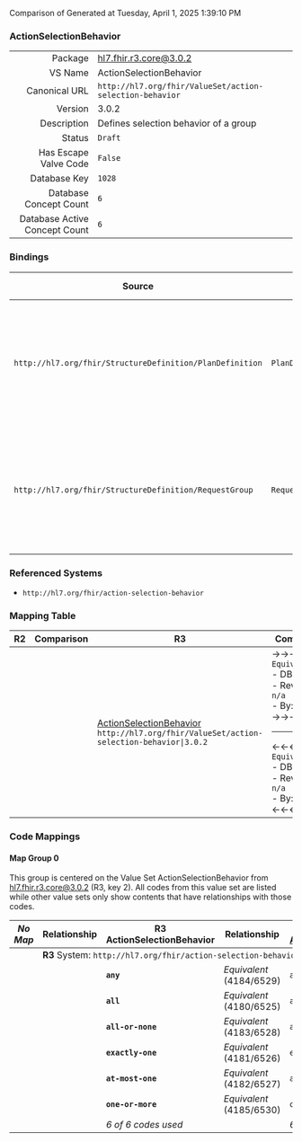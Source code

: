 Comparison of 
Generated at Tuesday, April 1, 2025 1:39:10 PM

### ActionSelectionBehavior

|      |     |
| ---: | --- |
| Package | hl7.fhir.r3.core@3.0.2 |
| VS Name | ActionSelectionBehavior |
| Canonical URL | `http://hl7.org/fhir/ValueSet/action-selection-behavior` |
| Version | 3.0.2 |
| Description | Defines selection behavior of a group |
| Status | `Draft` |
| Has Escape Valve Code | `False` |
| Database Key | `1028` |
| Database Concept Count | `6` |
| Database Active Concept Count | `6` |
### Bindings

| Source | Element | Binding | Strength | Element Short |
| ------ | ------- | ------- | -------- | ------------- |
| `http://hl7.org/fhir/StructureDefinition/PlanDefinition` | `PlanDefinition.action.selectionBehavior` | `http://hl7.org/fhir/ValueSet/action-selection-behavior` | `Required` | any \| all \| all-or-none \| exactly-one \| at-most-one \| one-or-more |
| `http://hl7.org/fhir/StructureDefinition/RequestGroup` | `RequestGroup.action.selectionBehavior` | `http://hl7.org/fhir/ValueSet/action-selection-behavior` | `Required` | any \| all \| all-or-none \| exactly-one \| at-most-one \| one-or-more |

### Referenced Systems

* `http://hl7.org/fhir/action-selection-behavior`
### Mapping Table

| R2 | Comparison | R3 | Comparison | R4 | Comparison | R4B | Comparison | R5
| --- | --- | --- | --- | --- | --- | --- | --- | ---
| | | [ActionSelectionBehavior](/docs/R3/ValueSets/ActionSelectionBehavior.md)<br/> `http://hl7.org/fhir/ValueSet/action-selection-behavior\|3.0.2` | →→→→→→→<br/>`Equivalent`<br/>- DBKey: `472`<br/>- Reviewed: `n/a`<br/>- By: `n/a`<br/>→→→→→→→<hr/>←←←←←←←<br/>`Equivalent`<br/>- DBKey: `696`<br/>- Reviewed: `n/a`<br/>- By: `n/a`<br/>←←←←←←←| [ActionSelectionBehavior](/docs/R4/ValueSets/ActionSelectionBehavior.md)<br/> `http://hl7.org/fhir/ValueSet/action-selection-behavior\|4.0.1` | →→→→→→→<br/>`Equivalent`<br/>- DBKey: `1351`<br/>- Reviewed: `n/a`<br/>- By: `n/a`<br/>→→→→→→→<hr/>←←←←←←←<br/>`Equivalent`<br/>- DBKey: `1352`<br/>- Reviewed: `n/a`<br/>- By: `n/a`<br/>←←←←←←←| [ActionSelectionBehavior](/docs/R4B/ValueSets/ActionSelectionBehavior.md)<br/> `http://hl7.org/fhir/ValueSet/action-selection-behavior\|4.3.0` | →→→→→→→<br/>`Equivalent`<br/>- DBKey: `957`<br/>- Reviewed: `n/a`<br/>- By: `n/a`<br/>→→→→→→→<hr/>←←←←←←←<br/>`Equivalent`<br/>- DBKey: `1218`<br/>- Reviewed: `n/a`<br/>- By: `n/a`<br/>←←←←←←←| [ActionSelectionBehavior](/docs/R5/ValueSets/ActionSelectionBehavior.md)<br/> `http://hl7.org/fhir/ValueSet/action-selection-behavior\|5.0.0` 

### Code Mappings


#### Map Group 0

This group is centered on the Value Set ActionSelectionBehavior from hl7.fhir.r3.core@3.0.2 (R3, key 2).
All codes from this value set are listed while other value sets only show contents that have relationships with those codes.

| *No Map* | Relationship | R3 ActionSelectionBehavior| Relationship | [R4 ActionSelectionBehavior](/docs/R4/ValueSets/ActionSelectionBehavior.md)| Relationship | [R4B ActionSelectionBehavior](/docs/R4B/ValueSets/ActionSelectionBehavior.md)| Relationship | [R5 ActionSelectionBehavior](/docs/R5/ValueSets/ActionSelectionBehavior.md)
| --- | --- | --- | --- | --- | --- | --- | --- | ---
| <td colspan="8">**R3** System: `http://hl7.org/fhir/action-selection-behavior`
| | | **`any`**| _Equivalent_ <br/>(4184/6529)| `any`| _Equivalent_ <br/>(13918/13919)| `any`| _Equivalent_ <br/>(9203/11517)| `any`
| | | **`all`**| _Equivalent_ <br/>(4180/6525)| `all`| _Equivalent_ <br/>(13920/13921)| `all`| _Equivalent_ <br/>(9199/11513)| `all`
| | | **`all-or-none`**| _Equivalent_ <br/>(4183/6528)| `all-or-none`| _Equivalent_ <br/>(13922/13923)| `all-or-none`| _Equivalent_ <br/>(9202/11516)| `all-or-none`
| | | **`exactly-one`**| _Equivalent_ <br/>(4181/6526)| `exactly-one`| _Equivalent_ <br/>(13924/13925)| `exactly-one`| _Equivalent_ <br/>(9200/11514)| `exactly-one`
| | | **`at-most-one`**| _Equivalent_ <br/>(4182/6527)| `at-most-one`| _Equivalent_ <br/>(13926/13927)| `at-most-one`| _Equivalent_ <br/>(9201/11515)| `at-most-one`
| | | **`one-or-more`**| _Equivalent_ <br/>(4185/6530)| `one-or-more`| _Equivalent_ <br/>(13928/13929)| `one-or-more`| _Equivalent_ <br/>(9204/11518)| `one-or-more`
| | | *6 of 6 codes used* | | *6 of 6 codes used* | | *6 of 6 codes used* | | *6 of 6 codes used* 

